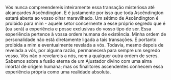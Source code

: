 ﻿Vós nunca compreendereis inteiramente essa transação misteriosa até alcançardes Ascêndington. E é justamente por isso que toda Ascêndington estará aberta ao vosso olhar maravilhado. Um sétimo de Ascêndington é proibido para mim - aquele setor concernente a esse próprio segredo que é (ou será) a experiência e posse exclusivas do vosso tipo de ser. Essa experiência pertence à vossa ordem humana de existência. Minha ordem de personalidade não está diretamente ligada a tais transações. É portanto proibida a mim e eventualmente revelada a vós. Todavia, mesmo depois de revelada a vós, por alguma razão, permanecerá para sempre um segredo vosso. Vós não o revelareis a nós, nem a qualquer outra ordem de seres. Sabemos sobre a fusão eterna de um Ajustador divino com uma alma imortal de origem humana; mas os finalitores ascendentes conhecem essa experiência própria como uma realidade absoluta.<BR><BR>